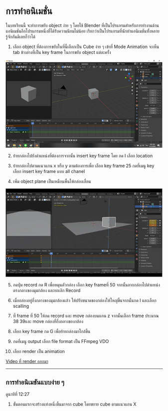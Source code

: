 # การทำอนิเมชั่น

  ในบทเรียนนี้ จะทำการขยับ object ง่าย ๆ โดยใช้ Blender ที่เป็นโปรแกรมสำหรับการทำงานด้านแอนิเมชันอีกโปรแกรมหนึ่งที่ได้รับความนิยมไม่น้อย เรียกว่าเป็นโปรแกรมที่นักทำแอนิเมชันทั้งหลายรู้จักกันดีเลยก็ว่าได้

1. เลือก object ที่ต้องการขยับในที่นี้เลือกเป็น Cube ง่าย ๆ เข้าที่ Mode Animation จะเห็น tab ข้างล่างที่เป็น key frame ในการขยับ object แต่ละครั้ง

![](images/pic1.png)

2. ย้ายกล่องไปยังตำแหน่งที่ต้องการจากนั้น insert key frame โดย กด I เลือก location 

3. ย้ายกล่องไปตามแนวแกน x หรือ y ตามต้องการเพื่อ เลือก key frame 25 กดที่เมนู key เลือก insert key frame แบบ all chanel

4. เพิ่ม object plane เป็นเหมือนพื้นให้กล่องเลื่อน

![](images/pic2.png)

5. กดปุ่ม record กด R เพื่อหมุนตัวกล่อง เลือก key frameที่ 50 จากนั้นลากกล่องไปตำแหน่งตรงกลางของมุมกล้อง และยกเลิก Record

6. เมื่อกล่องอยู่กึ่งกลางของมุมกล้องแล้ว ให้ปรับขนาดของกล่องให้ใหญ่ขึ้นจากนั้นกด I และเลือก scalling 

7. ที่ frame ที่ 50 ให้กด record และ move กล่องบนแกน z จากนั้นเลือก frame ประมาณ 38 39และ move กล่องที่กึ่งกลางของกล้อง 

8. เลือก key frame กด G เพื่อย้ายกล่องมาใกล้ขึ้น

9. กดที่เมนู output เลือก file format เป็น FFmpeg VDO 

10. เลือก render เป็น animation

[Video ที่ render ออกมา](https://youtu.be/MzTevWYX4h4)

----
## การทำอนิเมชันแบบง่าย ๆ 

ดูนาทีที่ 12:27
1. ขั้นตอนแรกจะสร้างแท่งหนึ่งขึ้นมาจาก cube โดยขยาย cube ตามแนวแกน X
